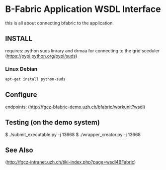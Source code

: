 # B-Fabric Application WSDL Interface 
this is all about connecting bfabric to the application.

## INSTALL
requires: python suds linrary and drmaa for connecting to the grid sceduler
(https://pypi.python.org/pypi/suds)
### Linux Debian
```bash
apt-get install python-suds
```
    


## Configure
endpoints:
(http://fgcz-bfabric-demo.uzh.ch/bfabric/workunit?wsdl)

## Testing (on the demo system)
$ ./submit_executable.py -j 13668
$ ./wrapper_creator.py -j 13668



## See Also

(http://fgcz-intranet.uzh.ch/tiki-index.php?page=wsdl4BFabric)
